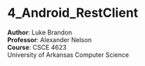 # 4_Android_RestClient
**Author**: Luke Brandon <br>
**Professor**: Alexander Nelson <br>
**Course**: CSCE 4623 <br>
University of Arkansas Computer Science
